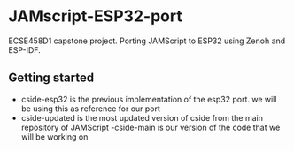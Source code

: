 # JAMscript-ESP32-port


ECSE458D1 capstone project. 
Porting JAMScript to ESP32 using Zenoh and ESP-IDF.

## Getting started
- cside-esp32 is the previous implementation of the esp32 port. we will be using this as reference for our port
- cside-updated is the most updated version of cside from the main repository of JAMScript
-cside-main is our version of the code that we will be working on




